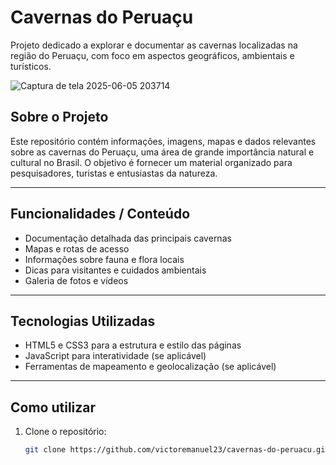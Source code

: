 # Cavernas do Peruaçu

Projeto dedicado a explorar e documentar as cavernas localizadas na região do Peruaçu, com foco em aspectos geográficos, ambientais e turísticos.













![Captura de tela 2025-06-05 203714](https://github.com/user-attachments/assets/7e22a9d6-cc6f-40e3-b75c-021c0c6f784a)











## Sobre o Projeto

Este repositório contém informações, imagens, mapas e dados relevantes sobre as cavernas do Peruaçu, uma área de grande importância natural e cultural no Brasil. O objetivo é fornecer um material organizado para pesquisadores, turistas e entusiastas da natureza.

---

## Funcionalidades / Conteúdo

- Documentação detalhada das principais cavernas
- Mapas e rotas de acesso
- Informações sobre fauna e flora locais
- Dicas para visitantes e cuidados ambientais
- Galeria de fotos e vídeos

---

## Tecnologias Utilizadas

- HTML5 e CSS3 para a estrutura e estilo das páginas
- JavaScript para interatividade (se aplicável)
- Ferramentas de mapeamento e geolocalização (se aplicável)

---

## Como utilizar

1. Clone o repositório:  
   ```bash
   git clone https://github.com/victoremanuel23/cavernas-do-peruacu.git
